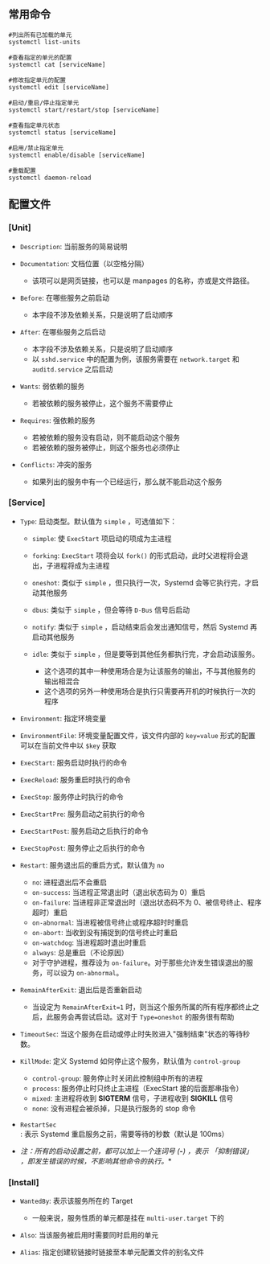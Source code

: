 ## 常用命令

```shell
#列出所有已加载的单元
systemctl list-units

#查看指定的单元的配置
systemctl cat [serviceName]

#修改指定单元的配置
systemctl edit [serviceName]

#启动/重启/停止指定单元
systemctl start/restart/stop [serviceName]

#查看指定单元状态
systemctl status [serviceName]

#启用/禁止指定单元
systemctl enable/disable [serviceName]

#重载配置
systemctl daemon-reload
```

## 配置文件

### [Unit]

- `Description`: 当前服务的简易说明
- `Documentation`: 文档位置（以空格分隔）

   - 该项可以是网页链接，也可以是 manpages 的名称，亦或是文件路径。
- `Before`: 在哪些服务之前启动

   - 本字段不涉及依赖关系，只是说明了启动顺序
- `After`: 在哪些服务之后启动

   - 本字段不涉及依赖关系，只是说明了启动顺序
   - 以 `sshd.service` 中的配置为例，该服务需要在 `network.target` 和 `auditd.service` 之后启动
- `Wants`: 弱依赖的服务

   - 若被依赖的服务被停止，这个服务不需要停止
- `Requires`: 强依赖的服务

   - 若被依赖的服务没有启动，则不能启动这个服务
   - 若被依赖的服务被停止，则这个服务也必须停止
- `Conflicts`: 冲突的服务

   - 如果列出的服务中有一个已经运行，那么就不能启动这个服务

### [Service]

- `Type`: 启动类型。默认值为 `simple` ，可选值如下：

   - `simple`: 使 `ExecStart` 项启动的项成为主进程
   - `forking`: `ExecStart` 项将会以 `fork()` 的形式启动，此时父进程将会退出，子进程将成为主进程
   - `oneshot`: 类似于 `simple` ，但只执行一次，Systemd 会等它执行完，才启动其他服务
   - `dbus`: 类似于 `simple` ，但会等待 `D-Bus` 信号后启动
   - `notify`: 类似于 `simple` ，启动结束后会发出通知信号，然后 Systemd 再启动其他服务
   - `idle`: 类似于 `simple` ，但是要等到其他任务都执行完，才会启动该服务。

      - 这个选项的其中一种使用场合是为让该服务的输出，不与其他服务的输出相混合
      - 这个选项的另外一种使用场合是执行只需要再开机的时候执行一次的程序
- `Environment`: 指定环境变量
- `EnvironmentFile`: 环境变量配置文件，该文件内部的 `key=value` 形式的配置可以在当前文件中以 `$key` 获取
- `ExecStart`: 服务启动时执行的命令
- `ExecReload`: 服务重启时执行的命令
- `ExecStop`: 服务停止时执行的命令
- `ExecStartPre`: 服务启动之前执行的命令
- `ExecStartPost`: 服务启动之后执行的命令
- `ExecStopPost`: 服务停止之后执行的命令
- `Restart`: 服务退出后的重启方式，默认值为 `no`

   - `no`: 进程退出后不会重启
   - `on-success`: 当进程正常退出时（退出状态码为 0）重启
   - `on-failure`: 当进程非正常退出时（退出状态码不为 0、被信号终止、程序超时）重启
   - `on-abnormal`: 当进程被信号终止或程序超时时重启
   - `on-abort`: 当收到没有捕捉到的信号终止时重启
   - `on-watchdog`: 当进程超时退出时重启
   - `always`: 总是重启（不论原因）
   - 对于守护进程，推荐设为 `on-failure`。对于那些允许发生错误退出的服务，可以设为 `on-abnormal`。
- `RemainAfterExit`: 退出后是否重新启动

   - 当设定为 `RemainAfterExit=1` 时，则当这个服务所属的所有程序都终止之后，此服务会再尝试启动。这对于 `Type=oneshot` 的服务很有帮助
- `TimeoutSec`: 当这个服务在启动或停止时失败进入"强制结束"状态的等待秒数。
- `KillMode`: 定义 Systemd 如何停止这个服务，默认值为 `control-group`

   - `control-group`: 服务停止时关闭此控制组中所有的进程
   - `process`: 服务停止时只终止主进程（ExecStart 接的后面那串指令）
   - `mixed`: 主进程将收到 **SIGTERM** 信号，子进程收到 **SIGKILL** 信号
   - `none`: 没有进程会被杀掉，只是执行服务的 stop 命令
- `RestartSec`: 表示 Systemd 重启服务之前，需要等待的秒数（默认是 100ms）
- _注：所有的启动设置之前，都可以加上一个连词号 (**-**) ，表示 「抑制错误」 ，即发生错误的时候，不影响其他命令的执行。_*

### [Install]

- `WantedBy`: 表示该服务所在的 Target

   - 一般来说，服务性质的单元都是挂在 `multi-user.target` 下的
- `Also`: 当该服务被启用时需要同时启用的单元
- `Alias`: 指定创建软链接时链接至本单元配置文件的别名文件
